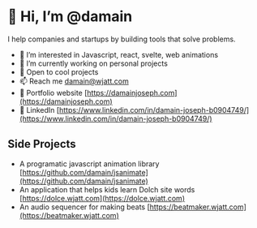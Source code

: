 # 👋 Hi, I’m @damain

I help companies and startups by building tools that solve problems.

- 👀 I’m interested in Javascript, react, svelte, web animations 
- 🌱 I’m currently working on personal projects
- 💞️ Open to cool projects
- 📫 Reach me [damain@wjatt.com](mailto:damain@wjatt.com) 
- 💼 Portfolio website [https://damainjoseph.com](https://damainjoseph.com)
- 🔗 LinkedIn [https://www.linkedin.com/in/damain-joseph-b0904749/](https://www.linkedin.com/in/damain-joseph-b0904749/)


## Side Projects
- A programatic javascript animation library [https://github.com/damain/jsanimate](https://github.com/damain/jsanimate)
- An application that helps kids learn Dolch site words [https://dolce.wjatt.com](https://dolce.wjatt.com)
- An audio sequencer for making beats [https://beatmaker.wjatt.com](https://beatmaker.wjatt.com)
<!---
damain/damain is a ✨ special ✨ repository because its `README.md` (this file) appears on your GitHub profile.
You can click the Preview link to take a look at your changes.
--->

